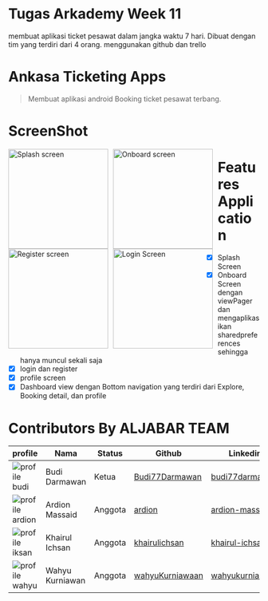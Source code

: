 # Tugas Arkademy Week 11
membuat aplikasi ticket pesawat dalam jangka waktu 7 hari. Dibuat dengan tim yang terdiri dari 4 orang. menggunakan github dan trello

# Ankasa Ticketing Apps
> Membuat aplikasi android Booking ticket pesawat terbang.

# ScreenShot
<img src="https://user-images.githubusercontent.com/67503012/96594889-4e125f80-1315-11eb-8afc-ddbf47c42121.png"
     alt="Splash screen"
     style="float: left; margin-right: 10px;"
     width="200" /> <img src="https://user-images.githubusercontent.com/67503012/96594842-40f57080-1315-11eb-8c45-c8e58e0295c1.gif"
     alt="Onboard screen"
     style="float: left; margin-right: 10px;"
     width="200" /> <img src="https://user-images.githubusercontent.com/67503012/96594774-2fac6400-1315-11eb-9500-b799bd906dd0.png"
     alt="Register screen"
     style="float: left; margin-right: 10px;"
     width="200" /> <img src="https://user-images.githubusercontent.com/67503012/96594788-32a75480-1315-11eb-858a-6af5d174911f.png"
     alt="Login Screen"
     style="float: left; margin-right: 10px;"
     width="200" />

# Features Application
- [x] Splash Screen
- [x] Onboard Screen dengan viewPager dan mengaplikasikan sharedpreferences sehingga hanya muncul sekali saja
- [x] login dan register
- [x] profile screen
- [x] Dashboard view dengan Bottom navigation yang terdiri dari Explore, Booking detail, dan profile 

# Contributors By ALJABAR TEAM
 | profile | Nama | Status | Github | Linkedin |
 | ------- | ---- | ------ | ------ | -------- |
 | ![profile budi][img-budi] | Budi Darmawan | Ketua | [Budi77Darmawan](https://github.com/Budi77Darmawan)|[budi77darmawan](https://www.linkedin.com/in/budi77darmawan/) 
 | ![profile ardion][img-ardion] | Ardion Massaid | Anggota | [ardion](https://github.com/ardion)|[ardion-massaid](https://www.linkedin.com/in/ardion-massaid/) 
 | ![profile iksan][img-ikhsan] | Khairul Ichsan | Anggota | [khairulichsan](https://github.com/khairulichsan)|[khairul-ichsan](https://www.linkedin.com/in/khairul-ichsan/) 
 | ![profile wahyu][img-wahyu] | Wahyu Kurniawan | Anggota | [wahyuKurniawaan](https://github.com/wahyuKurniawaan)|[wahyukurniawaan](https://www.linkedin.com/in/wahyukurniawaan/)

[link-ERD]: https://drive.google.com/file/d/1OZ7auMOGpQAM6npz1CZKrqjG8YMGIWsL/view?usp=sharing
[img-budi]: https://user-images.githubusercontent.com/67503012/96549659-00c4cc80-12da-11eb-9b1c-7b10c7d5b460.jpg
[img-ikhsan]:https://user-images.githubusercontent.com/67503012/96550926-b9d7d680-12db-11eb-816c-5b0bacaa0a6c.jpg
[img-ardion]: https://user-images.githubusercontent.com/67503012/96550934-bba19a00-12db-11eb-8e39-2e0313436587.jpg
[img-wahyu]: https://user-images.githubusercontent.com/67503012/96550930-bb090380-12db-11eb-9391-d3d589976d0e.jpg
"# AngkasaApp" 
